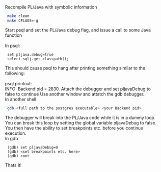Recompile PL/Java with symbolic information
```sh
 make clean
 make CFLAGS=-g
```
Start psql and set the PL/Java debug flag, and issue a call to some Java function<br/><br/>
In psql:  
```psql
 set pljava.debug=true
 select sqlj.get_classpath();
```
This should cause psql to hang after printing something similar to the following:<br/><br/>
psql printout:  
 INFO:  Backend pid = 2830. Attach the debugger and set pljavaDebug to false to continue
Use another window and attatch the gdb debugger.  
In another shell
```sh
 gdb <full path to the postgres executable> <your Backend pid>
```
The debugger will break into the PL/Java code while it is in a dummy loop. You can break this loop by setting the global variable pljavaDebug to false. You then have the ability to set breakpoints etc. before you continue execution.  
In gdb
```gdb
 (gdb) set pljavaDebug=0
 (gdb) <set breakpoints etc. here>
 (gdb) cont
```
Thats it!